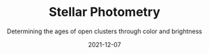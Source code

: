 ---
title: Stellar Photometry
subtitle: Determining the ages of open clusters through color and brightness
date: 2021-12-07
---